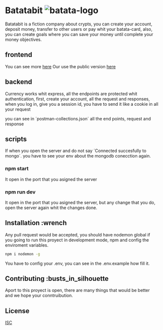 # Batatabit ![batata-logo](https://cript-conf.herokuapp.com/assets/batata.svg)

Batatabit is a fiction company about crypts, you can create your account, deposit money, transfer to other users or pay whit your batata-card, also, you can create goals where you can save your money until complete your money objectives.

## frontend

You can see more [here](https://github.com/bueno12223/batatabit)
Our use the public version [here](https://batatabit.herokuapp.com)

## backend

Currency works whit express, all the endpoints are protected whit authentication, first, create your account, all the request and responses, when you log in, give you a session id, you have to send it like a cookie in all your request

you can see in ´postman-collections.json´ all the end points, request and response

## scripts

If when you open the server and do not say ´Connected succesfully to mongo´. you have to see your env about the mongodb conecction again.

### npm start

It open in the port that you asigned the server

### npm run dev

It open in the port that you asigned the server, but any change that you do, open the server again whit the changes done.

## Installation :wrench

Any pull request would be accepted, you should have nodemon global if you going to run this proyect in development mode, npm and config the enviroment variables.

```bash
npm i nodemon -g
```

You have to config your .env, you can see in the .env.example how fill it.

## Contributing :busts_in_silhouette

Aport to this proyect is open, there are many things that would be better and we hope your conntruibution.

## License

[ISC](https://opensource.org/licenses/ISC)
